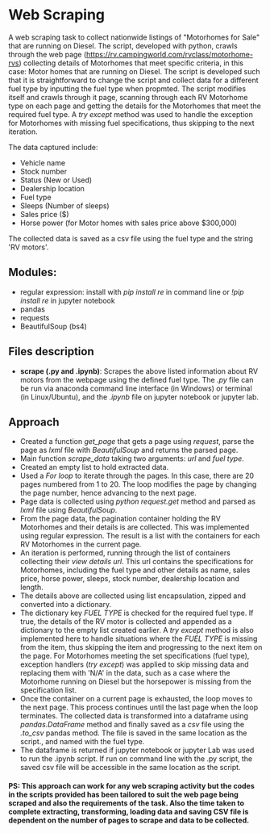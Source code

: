 # Web Scraping

A web scraping task to collect nationwide listings of "Motorhomes for Sale" that are running on Diesel. The script, developed with python, crawls through the web page (https://rv.campingworld.com/rvclass/motorhome-rvs) collecting details of Motorhomes that meet specific criteria, in this case: Motor homes that are running on Diesel. The script is developed such that it is straightforward to change the script and collect data for a different fuel type by inputting the fuel type when propmted. The script modifies itself and crawls through it page, scanning through each RV Motorhome type on each page and getting the details for the Motorhomes that meet the required fuel type. A _try except_ method was used to handle the exception for Motorhomes with missing fuel specifications, thus skipping to the next iteration.

The data captured include:
- Vehicle name
- Stock number
- Status (New or Used)
- Dealership location
- Fuel type
- Sleeps (Number of sleeps)
- Sales price ($)
- Horse power (for Motor homes with sales price above $300,000)

The collected data is saved as a csv file using the fuel type and the string 'RV motors'.

## Modules:
- regular expression: install with _pip install re_ in command line or _!pip install re_ in jupyter notebook
- pandas
- requests
- BeautifulSoup (bs4)

## Files description
- **scrape (.py and .ipynb)**: Scrapes the above listed information about RV motors from the webpage using the defined fuel type. The _.py_ file can be run via anaconda command line interface (in Windows) or terminal (in Linux/Ubuntu), and the _.ipynb_ file on jupyter notebook or jupyter lab.

## Approach
- Created a function _get_page_ that gets a page using _request_, parse the page as _lxml_ file with _BeautifulSoup_ and returns the parsed page.
- Main function _scrape_data_ taking two arguments: _url_ and _fuel type_.
- Created an empty list to hold extracted data.
- Used a _For loop_ to iterate through the pages. In this case, there are 20 pages numbered from 1 to 20. The loop modifies the page by changing the page number, hence advancing to the next page.
- Page data is collected using _python request.get_ method and parsed as _lxml_ file using _BeautifulSoup_.
- From the page data, the pagination container holding the RV Motorhomes and their details is are collected. This was implemented using regular expression. The result is a list with the containers for each RV Motorhomes in the current page.
- An iteration is performed, running through the list of containers collecting their _view details url_. This url contains the specifications for Motorhomes, including the fuel type and other details as name, sales price, horse power, sleeps, stock number, dealership location and length.
- The details above are collected using list encapsulation, zipped and converted into a dictionary.
- The dictionary key _FUEL TYPE_ is checked for the required fuel type. If true, the details of the RV motor is collected and appended as a dictionary to the empty list created earlier. A _try except_ method is also implemented here to handle situations where the _FUEL TYPE_ is missing from the item, thus skipping the item and progressing to the next item on the page. For Motorhomes meeting the set specifications (fuel type), exception handlers (_try except_) was applied to skip missing data and replacing them with 'N/A' in the data, such as a case where the Motorhome running on Diesel but the horsepower is missing from the specification list. 
- Once the container on a current page is exhausted, the loop moves to the next page. This process continues until the last page when the loop terminates. The collected data is transformed into a dataframe using _pandas.DataFrame_ method and finally saved as a _csv_ file using the _.to_csv_ pandas method. The file is saved in the same location as the script., and named with the fuel type.
- The dataframe is returned if jupyter notebook or jupyter Lab was used to run the .ipynb script. If run on command line with the .py script, the saved csv file will be accessible in the same location as the script.

#### PS: This approach can work for any web scraping activity but the codes in the scripts provided has been tailored to suit the web page being scraped and also the requirements of the task. Also the time taken to complete extracting, transforming, loading data and saving CSV file is dependent on the number of pages to scrape and data to be collected. 
